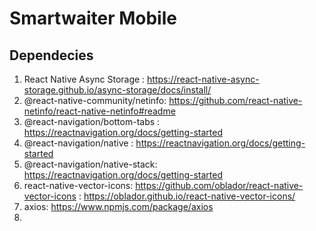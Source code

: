 # Smartwaiter Mobile

## Dependecies 

1. React Native Async Storage : https://react-native-async-storage.github.io/async-storage/docs/install/
2. @react-native-community/netinfo: https://github.com/react-native-netinfo/react-native-netinfo#readme
3. @react-navigation/bottom-tabs : https://reactnavigation.org/docs/getting-started
4. @react-navigation/native : https://reactnavigation.org/docs/getting-started
5. @react-navigation/native-stack: https://reactnavigation.org/docs/getting-started 
7. react-native-vector-icons: https://github.com/oblador/react-native-vector-icons : https://oblador.github.io/react-native-vector-icons/
8. axios: https://www.npmjs.com/package/axios
9. 
